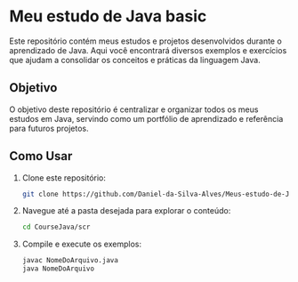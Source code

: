 # Meu estudo de Java basic

 Este repositório contém meus estudos e projetos desenvolvidos durante o aprendizado de Java. Aqui você encontrará diversos exemplos e exercícios  que ajudam a consolidar os conceitos e práticas da linguagem Java.

## Objetivo

O objetivo deste repositório é centralizar e organizar todos os meus estudos em Java, servindo como um portfólio de aprendizado e referência para futuros projetos.

## Como Usar

1. Clone este repositório:
   ```bash
   git clone https://github.com/Daniel-da-Silva-Alves/Meus-estudo-de-Java-basic.git
   
2. Navegue até a pasta desejada para explorar o conteúdo:
   ```bash
   cd CourseJava/scr
3. Compile e execute os exemplos:
   ```bash
   javac NomeDoArquivo.java
   java NomeDoArquivo
